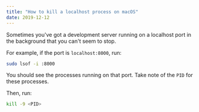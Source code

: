 ```yaml
---
title: "How to kill a localhost process on macOS"
date: 2019-12-12
---
```

Sometimes you've got a development server running on a localhost port in the background that you can't seem to stop.

For example, if the port is `localhost:8000`, run:

```bash
sudo lsof -i :8000
```

You should see the processes running on that port. Take note of the `PID` for these processes.

Then, run:

```bash
kill -9 <PID>
```
